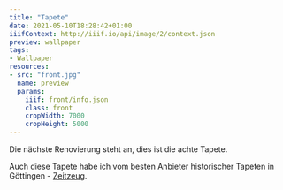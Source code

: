 ```yaml
---
title: "Tapete"
date: 2021-05-10T18:28:42+01:00
iiifContext: http://iiif.io/api/image/2/context.json
preview: wallpaper
tags:
- Wallpaper
resources:
- src: "front.jpg"
  name: preview
  params:
    iiif: front/info.json
    class: front
    cropWidth: 7000
    cropHeight: 5000
---
```

Die nächste Renovierung steht an, dies ist die achte Tapete.<!--more-->
<div class="source">
Auch diese Tapete habe ich vom besten Anbieter historischer Tapeten in Göttingen - <a target="_blank" href="http://zeitzeug.de/">Zeitzeug</a>.
</div>
